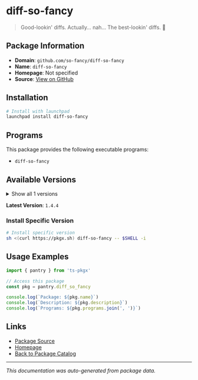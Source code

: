 # diff-so-fancy

> Good-lookin' diffs. Actually… nah… The best-lookin' diffs. :tada:

## Package Information

- **Domain**: `github.com/so-fancy/diff-so-fancy`
- **Name**: `diff-so-fancy`
- **Homepage**: Not specified
- **Source**: [View on GitHub](https://github.com/pkgxdev/pantry/tree/main/projects/github.com/so-fancy/diff-so-fancy/package.yml)

## Installation

```bash
# Install with launchpad
launchpad install diff-so-fancy
```

## Programs

This package provides the following executable programs:

- `diff-so-fancy`

## Available Versions

<details>
<summary>Show all 1 versions</summary>

- `1.4.4`

</details>

**Latest Version**: `1.4.4`

### Install Specific Version

```bash
# Install specific version
sh <(curl https://pkgx.sh) diff-so-fancy -- $SHELL -i
```

## Usage Examples

```typescript
import { pantry } from 'ts-pkgx'

// Access this package
const pkg = pantry.diff_so_fancy

console.log(`Package: ${pkg.name}`)
console.log(`Description: ${pkg.description}`)
console.log(`Programs: ${pkg.programs.join(', ')}`)
```

## Links

- [Package Source](https://github.com/pkgxdev/pantry/tree/main/projects/github.com/so-fancy/diff-so-fancy/package.yml)
- [Homepage](#)
- [Back to Package Catalog](../package-catalog.md)

---

*This documentation was auto-generated from package data.*
